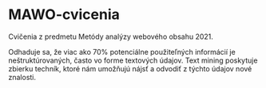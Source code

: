 # MAWO-cvicenia
Cvičenia z predmetu Metódy analýzy webového obsahu 2021.

Odhaduje sa, že viac ako 70% potenciálne použiteľných informácií je neštruktúrovaných, často vo forme textových údajov. Text mining poskytuje zbierku techník, ktoré nám umožňujú nájsť a odvodiť z týchto údajov nové znalosti. 
